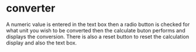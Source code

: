 # converter
A numeric value is entered in the text box then a radio button is checked for what unit you wish to be converted then the calculate buton performs and displays the conversion. There is also a reset button to reset the calculation display and also the text box.
